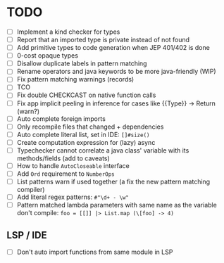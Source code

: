 # TODO

- [ ] Implement a kind checker for types
- [ ] Report that an imported type is private instead of not found
- [ ] Add primitive types to code generation when JEP 401/402 is done
- [ ] 0-cost opaque types
- [ ] Disallow duplicate labels in pattern matching
- [ ] Rename operators and java keywords to be more java-friendly (WIP)
- [ ] Fix pattern matching warnings (records)
- [ ] TCO
- [ ] Fix double CHECKCAST on native function calls
- [ ] Fix app implicit peeling in inference for cases like {{Type}} -> Return (warn?)
- [ ] Auto complete foreign imports
- [ ] Only recompile files that changed + dependencies
- [ ] Auto complete literal list, set in IDE: `[]#size()`
- [ ] Create computation expression for (lazy) async
- [ ] Typechecker cannot correlate a java class' variable with its methods/fields (add to caveats)
- [ ] How to handle `AutoCloseable` interface
- [ ] Add `Ord` requirement to `NumberOps`
- [ ] List patterns warn if used together (a fix the new pattern matching compiler)
- [ ] Add literal regex patterns: `#"\d+ - \w"`
- [ ] Pattern matched lambda parameters with same name as the variable don't compile: `foo = [[]] |> List.map (\[foo] -> 4)`

## LSP / IDE

- [ ] Don't auto import functions from same module in LSP
